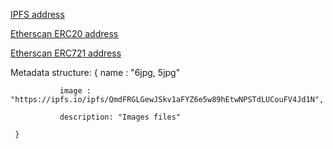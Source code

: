 [IPFS address](https://ipfs.io/ipfs/QmdFRGLGewJSkv1aFYZ6e5w89hEtwNPSTdLUCouFV4Jd1N)

[Etherscan ERC20 address](https://rinkeby.etherscan.io/tx/0x4221c5c7fd31c8d668b6749cbd982b11235f210bcb764b600822ab3fbe014099)

[Etherscan ERC721 address](https://rinkeby.etherscan.io/tx/0xf447d270e2cc6920792cba0c801bd1bac25e4cdca8a67ca52acdc73e9a3eb34d)

Metadata structure: {
               name : "6jpg, 5jpg"

               image : "https://ipfs.io/ipfs/QmdFRGLGewJSkv1aFYZ6e5w89hEtwNPSTdLUCouFV4Jd1N",

               description: "Images files"

     }
